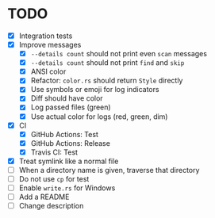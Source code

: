 # TODO

* [x] Integration tests
* [x] Improve messages
  * [x] `--details count` should not print even `scan` messages
  * [x] `--details count` should not print `find` and `skip`
  * [x] ANSI color
  * [x] Refactor: `color.rs` should return `Style` directly
  * [x] Use symbols or emoji for log indicators
  * [x] Diff should have color
  * [x] Log passed files (green)
  * [x] Use actual color for logs (red, green, dim)
* [x] CI
  * [x] GitHub Actions: Test
  * [x] GitHub Actions: Release
  * [x] Travis CI: Test
* [x] Treat symlink like a normal file
* [ ] When a directory name is given, traverse that directory
* [ ] Do not use `cp` for test
* [ ] Enable `write.rs` for Windows
* [ ] Add a README
* [ ] Change description
